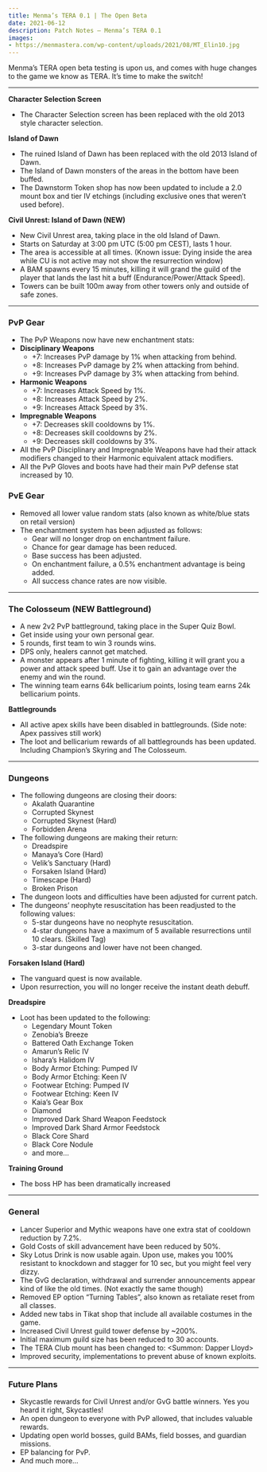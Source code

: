 ```yaml
---
title: Menma’s TERA 0.1 | The Open Beta
date: 2021-06-12   
description: Patch Notes – Menma’s TERA 0.1 
images: 
- https://menmastera.com/wp-content/uploads/2021/08/MT_Elin10.jpg  
---
```

Menma’s TERA open beta testing is upon us, and comes with huge changes to the game we know as TERA. It’s time to make the switch!
<hr/>

**Character Selection Screen**
- The Character Selection screen has been replaced with the old 2013 style character selection.

**Island of Dawn**
- The ruined Island of Dawn has been replaced with the old 2013 Island of Dawn.
- The Island of Dawn monsters of the areas in the bottom have been buffed.
- The Dawnstorm Token shop has now been updated to include a 2.0 mount box and tier IV etchings (including exclusive ones that weren’t used before).

**Civil Unrest: Island of Dawn (NEW)**
- New Civil Unrest area, taking place in the old Island of Dawn.
- Starts on Saturday at 3:00 pm UTC (5:00 pm CEST), lasts 1 hour.
- The area is accessible at all times. (Known issue: Dying inside the area while CU is not active may not show the resurrection window)
- A BAM spawns every 15 minutes, killing it will grand the guild of the player that lands the last hit a buff (Endurance/Power/Attack Speed).
- Towers can be built 100m away from other towers only and outside of safe zones.

<hr/>

### PvP Gear

- The PvP Weapons now have new enchantment stats:
- **Disciplinary Weapons**
  - +7: Increases PvP damage by 1% when attacking from behind.
  - +8: Increases PvP damage by 2% when attacking from behind.
  - +9: Increases PvP damage by 3% when attacking from behind.
- **Harmonic Weapons**
  - +7: Increases Attack Speed by 1%.
  - +8: Increases Attack Speed by 2%.
  -  +9: Increases Attack Speed by 3%.
- **Impregnable Weapons**
  - +7: Decreases skill cooldowns by 1%.
  - +8: Decreases skill cooldowns by 2%.
  - +9: Decreases skill cooldowns by 3%. 
- All the PvP Disciplinary and Impregnable Weapons have had their attack modifiers changed to their Harmonic equivalent attack modifiers.
- All the PvP Gloves and boots have had their main PvP defense stat increased by 10.

### PvE Gear

- Removed all lower value random stats (also known as white/blue stats on retail version)
- The enchantment system has been adjusted as follows:
  - Gear will no longer drop on enchantment failure.
  - Chance for gear damage has been reduced.
  - Base success has been adjusted.
  - On enchantment failure, a 0.5% enchantment advantage is being added.
  - All success chance rates are now visible.

<hr/>

### The Colosseum (NEW Battleground)

- A new 2v2 PvP battleground, taking place in the Super Quiz Bowl.
- Get inside using your own personal gear.
- 5 rounds, first team to win 3 rounds wins.
- DPS only, healers cannot get matched.
- A monster appears after 1 minute of fighting, killing it will grant you a power and attack speed buff. Use it to gain an advantage over the enemy and win the round.
- The winning team earns 64k bellicarium points, losing team earns 24k bellicarium points.

**Battlegrounds**
- All active apex skills have been disabled in battlegrounds. (Side note: Apex passives still work)
- The loot and bellicarium rewards of all battlegrounds has been updated. Including Champion’s Skyring and The Colosseum.

<hr/>

### Dungeons

- The following dungeons are closing their doors:
  - Akalath Quarantine
  - Corrupted Skynest
  - Corrupted Skynest (Hard)
  - Forbidden Arena
- The following dungeons are making their return:
  - Dreadspire
  - Manaya’s Core (Hard)
  - Velik’s Sanctuary (Hard)
  - Forsaken Island (Hard)
  - Timescape (Hard)
  - Broken Prison
- The dungeon loots and difficulties have been adjusted for current patch.
- The dungeons’ neophyte resuscitation has been readjusted to the following values:
  - 5-star dungeons have no neophyte resuscitation.
  - 4-star dungeons have a maximum of 5 available resurrections until 10 clears. (Skilled Tag)
  - 3-star dungeons and lower have not been changed.

**Forsaken Island (Hard)**
- The vanguard quest is now available.
- Upon resurrection, you will no longer receive the instant death debuff.

**Dreadspire**
- Loot has been updated to the following:
  - Legendary Mount Token
  - Zenobia’s Breeze
  - Battered Oath Exchange Token
  - Amarun’s Relic IV
  - Ishara’s Halidom IV
  - Body Armor Etching: Pumped IV
  - Body Armor Etching: Keen IV
  - Footwear Etching: Pumped IV
  - Footwear Etching: Keen IV
  - Kaia’s Gear Box
  - Diamond
  - Improved Dark Shard Weapon Feedstock
  - Improved Dark Shard Armor Feedstock
  - Black Core Shard
  - Black Core Nodule
  - and more…

**Training Ground**
- The boss HP has been dramatically increased

<hr/>

### General

- Lancer Superior and Mythic weapons have one extra stat of cooldown reduction by 7.2%.
- Gold Costs of skill advancement have been reduced by 50%.
- Sky Lotus Drink is now usable again. Upon use, makes you 100% resistant to knockdown and stagger for 10 sec, but you might feel very dizzy.
- The GvG declaration, withdrawal and surrender announcements appear kind of like the old times. (Not exactly the same though)
- Removed EP option “Turning Tables”, also known as retaliate reset from all classes.
- Added new tabs in Tikat shop that include all available costumes in the game.
- Increased Civil Unrest guild tower defense by ~200%.
- Initial maximum guild size has been reduced to 30 accounts.
- The TERA Club mount has been changed to: <Summon: Dapper Lloyd>
- Improved security, implementations to prevent abuse of known exploits.

<hr/>

### Future Plans

- Skycastle rewards for Civil Unrest and/or GvG battle winners. Yes you heard it right, Skycastles!
- An open dungeon to everyone with PvP allowed, that includes valuable rewards.
- Updating open world bosses, guild BAMs, field bosses, and guardian missions.
- EP balancing for PvP.
- And much more…







